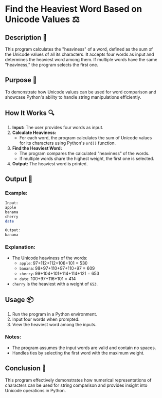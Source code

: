 # Find the Heaviest Word Based on Unicode Values ⚖️

## Description 📝

This program calculates the "heaviness" of a word, defined as the sum of the Unicode values of all its characters.
It accepts four words as input and determines the heaviest word among them.
If multiple words have the same "heaviness," the program selects the first one.

## Purpose 🎯

To demonstrate how Unicode values can be used for word comparison and showcase Python's ability to handle string manipulations efficiently.

## How It Works 🔍

1. **Input:** The user provides four words as input.
2. **Calculate Heaviness:**
    - For each word, the program calculates the sum of Unicode values for its characters using Python's `ord()` function.
3. **Find the Heaviest Word:**
    - The program compares the calculated "heaviness" of the words.
    - If multiple words share the highest weight, the first one is selected.
4. **Output:** The heaviest word is printed.

## Output 📜

### Example:

```bash
Input:
apple
banana
cherry
date

Output:
banana
```

### Explanation:

-   The Unicode heaviness of the words:
    -   `apple`: 97+112+112+108+101 = 530
    -   `banana`: 98+97+110+97+110+97 = 609
    -   `cherry`: 99+104+101+114+114+121 = 653
    -   `date`: 100+97+116+101 = 414
-   `cherry` is the heaviest with a weight of `653`.

## Usage 📦

1. Run the program in a Python environment.
2. Input four words when prompted.
3. View the heaviest word among the inputs.

### Notes:

-   The program assumes the input words are valid and contain no spaces.
-   Handles ties by selecting the first word with the maximum weight.

## Conclusion 🚀

This program effectively demonstrates how numerical representations of characters can be used for string comparison and provides insight into Unicode operations in Python.
